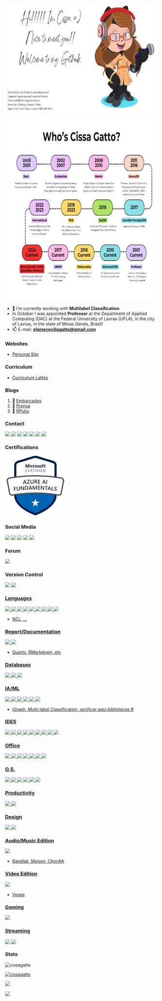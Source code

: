 <p align="center"><img src="https://github.com/cissagatto/cissagatto/blob/main/github.png" width="640" height="360"/> </a>
<p align="center"><img src="https://github.com/cissagatto/cissagatto/blob/main/whos-cissa.png" width="800" height="600"/> </a>

- 🔭 I’m currently working with **Multilabel Classification**
- In October I was appointed **Professor** at the Department of Applied Computing (DAC) at the Federal University of Lavras (UFLA), in the city of Lavras, in the state of Minas Gerais, Brazil!
- 📫 E-mail: **elainececiliagatto@gmail.com**


### Websites
- [Personal Site](https://sites.google.com/view/cissagatto)

### Curriculum
- [Curriculum Lattes](http://lattes.cnpq.br/8559022477811603)
  
### Blogs
1. 📝 [Embarcados](https://www.embarcados.com.br/author/cissa/)
2. 📝 [Prensa](https://prensa.li/@cissa.gatto/)
3. 📝 [RPubs](https://rpubs.com/cissagatto)


### Contact
<p align="left">
<img src="https://img.shields.io/badge/WhatsApp-25D366?style=for-the-badge&logo=whatsapp&logoColor=white" /> 
<img src="https://img.shields.io/badge/Telegram-2CA5E0?style=for-the-badge&logo=telegram&logoColor=white" />
<img src="https://img.shields.io/badge/Gmail-D14836?style=for-the-badge&logo=gmail&logoColor=white" />
<img src="https://img.shields.io/badge/Messenger-00B2FF?style=for-the-badge&logo=messenger&logoColor=white" />
<img src="https://img.shields.io/badge/Microsoft_Outlook-0078D4?style=for-the-badge&logo=microsoft-outlook&logoColor=white" />
<img src="https://img.shields.io/badge/Discord-%235865F2.svg?style=for-the-badge&logo=discord&logoColor=white"/>
<img src="https://img.shields.io/badge/Slack-4A154B?style=for-the-badge&logo=slack&logoColor=white"/>


### Certifications
<p align="left">
<img src="https://github.com/cissagatto/cissagatto/blob/main/azure-ai-fundamentals-600x600.png" width="200" height="200"/> </a> 


### Social Media
<p align="left">
<a href="https://linkedin.com/in/elainececiliagatto" target="blank"><img src="https://img.shields.io/badge/LinkedIn-0077B5?style=for-the-badge&logo=linkedin&logoColor=white"/></a>
<a href="https://www.facebook.com/elainececiliagatto/" target="blank"><img src="https://img.shields.io/badge/Facebook-1877F2?style=for-the-badge&logo=facebook&logoColor=white" /></a>
<a href="https://twitter.com/cissagatto" target="blank"><img src="https://img.shields.io/badge/Twitter-1DA1F2?style=for-the-badge&logo=twitter&logoColor=white" /></a>
<a href="https://instagram.com/cissagatto" target="blank"><img src="https://img.shields.io/badge/Instagram-E4405F?style=for-the-badge&logo=instagram&logoColor=white" /></a>
<a href="https://www.researchgate.net/profile/Elaine-Gatto target="blank"> <img src="ttps://img.shields.io/badge/ResearchGate-00CCBB?style=for-the-badge&logo=ResearchGate&logoColor=white" /></a>  
<a href="https://www.kaggle.com/elainececiliagatto" src="https://img.shields.io/badge/Kaggle-035a7d?style=for-the-badge&logo=kaggle&logoColor=white" /></a>

### Forum  
<p align="left">
<a href="https://stackoverflow.com/users/12873104" target="blank"><img src="https://img.shields.io/badge/Stack_Overflow-FE7A16?style=for-the-badge&logo=stack-overflow&logoColor=white" /></a>


### Version Control
<p align="left">
<a href="https://gitlab.com/elainececiliagatto" target="blank"><img src="https://img.shields.io/badge/GitLab-330F63?style=for-the-badge&logo=gitlab&logoColor=white" /></a>
<a href="https://github.com/cissagatto" target="blank"> <img src="https://img.shields.io/badge/git-%23F05033.svg?style=for-the-badge&logo=git&logoColor=white"/>


### Languages
<p align="left">
<img src="https://img.shields.io/badge/r-%23276DC3.svg?style=for-the-badge&logo=r&logoColor=white"/>
<img src="https://img.shields.io/badge/Python-3776AB?style=for-the-badge&logo=python&logoColor=white"/>
<img src="https://img.shields.io/badge/C-00599C?style=for-the-badge&logo=c&logoColor=white"/>
<img src="https://img.shields.io/badge/C%2B%2B-00599C?style=for-the-badge&logo=c%2B%2B&logoColor=white"/>
<img src="https://img.shields.io/badge/Java-ED8B00?style=for-the-badge&logo=java&logoColor=white"/>
<img src="https://img.shields.io/badge/Lua-2C2D72?style=for-the-badge&logo=lua&logoColor=white"/>
<img src="https://img.shields.io/badge/assembly%20script-%23000000.svg?style=for-the-badge&logo=assemblyscript&logoColor=white"/>
<img src="https://img.shields.io/badge/PowerShell-%235391FE.svg?style=for-the-badge&logo=powershell&logoColor=white"/>
<img src="https://img.shields.io/badge/Shell_Script-121011?style=for-the-badge&logo=gnu-bash&logoColor=white"/>

- NCL, ... 

### Report/Documentation
<p align="left">
<img src="https://img.shields.io/badge/latex-%23008080.svg?style=for-the-badge&logo=latex&logoColor=white"/>
<img src="https://img.shields.io/badge/Markdown-000000?style=for-the-badge&logo=markdown&logoColor=white"/>

- Quarto, RMarkdown, etc
  
  
### Databases
<p align="left">
<img src="https://img.shields.io/badge/MySQL-00000F?style=for-the-badge&logo=mysql&logoColor=white"/>
<img src="https://img.shields.io/badge/PostgreSQL-316192?style=for-the-badge&logo=postgresql&logoColor=white"/>
<img src="https://img.shields.io/badge/MongoDB-4EA94B?style=for-the-badge&logo=mongodb&logoColor=white"/>


### IA/ML
<p align="left">
<img src="https://img.shields.io/badge/Matplotlib-%23ffffff.svg?style=for-the-badge&logo=Matplotlib&logoColor=black"/>
<img src="https://img.shields.io/badge/numpy-%23013243.svg?style=for-the-badge&logo=numpy&logoColor=white"/>
<img src="https://img.shields.io/badge/pandas-%23150458.svg?style=for-the-badge&logo=pandas&logoColor=white"/>
<img src="https://img.shields.io/badge/Plotly-%233F4F75.svg?style=for-the-badge&logo=plotly&logoColor=white"/>
<img src="htps://img.shields.io/badge/scikit--learn-%23F7931E.svg?style=for-the-badge&logo=scikit-learn&logoColor=white"/>
<img src="https://img.shields.io/badge/SciPy-%230C55A5.svg?style=for-the-badge&logo=scipy&logoColor=%white"/>

- iGraph, Multi-label Classification, *verificar aqui bibliotecas R*


### IDES
<p align="left">
<img src="https://img.shields.io/badge/RStudio-4285F4?style=for-the-badge&logo=rstudio&logoColor=white"/>
<img src="https://img.shields.io/badge/Eclipse-FE7A16.svg?style=for-the-badge&logo=Eclipse&logoColor=white"/>
<img src="https://img.shields.io/badge/NetBeansIDE-1B6AC6.svg?style=for-the-badge&logo=apache-netbeans-ide&logoColor=white"/>
<img src="https://img.shields.io/badge/-Visual%20Studio%20Code-333333?style=for-the-badge&logo=visual-studio-code&logoColor=007ACC"/>
<img src="https://img.shields.io/badge/pycharm-143?style=for-the-badge&logo=pycharm&logoColor=black&color=black&labelColor=green"/>
<img src="https://img.shields.io/badge/Spyder-838485?style=for-the-badge&logo=spyder%20ide&logoColor=maroon"/>
<img src="https://img.shields.io/badge/jupyter-%23FA0F00.svg?style=for-the-badge&logo=jupyter&logoColor=white"/>
<img src="https://img.shields.io/badge/Notepad++-90E59A.svg?style=for-the-badge&logo=notepad%2b%2b&logoColor=black"/>
<img src="https://img.shields.io/badge/sublime_text-%23575757.svg?style=for-the-badge&logo=sublime-text&logoColor=important"/>

  
### Office
<p align="left">
<img src="https://img.shields.io/badge/LibreOffice-%2318A303?style=for-the-badge&logo=LibreOffice&logoColor=white"/>
<img src="https://img.shields.io/badge/Microsoft_Visio-3955A3?style=for-the-badge&logo=microsoft-visio&logoColor=white"/>
<img src="https://img.shields.io/badge/Microsoft_Word-2B579A?style=for-the-badge&logo=microsoft-word&logoColor=white"/>
<img src="https://img.shields.io/badge/Microsoft_Excel-217346?style=for-the-badge&logo=microsoft-excel&logoColor=white"/>
<img src="https://img.shields.io/badge/Microsoft_PowerPoint-B7472A?style=for-the-badge&logo=microsoft-powerpoint&logoColor=white"/>
<img src="https://img.shields.io/badge/Microsoft_Office-D83B01?style=for-the-badge&logo=microsoft-office&logoColor=white"/>
<img src="https://img.shields.io/badge/Microsoft_SharePoint-0078D4?style=for-the-badge&logo=microsoft-sharepoint&logoColor=white"/>


### O.S.
<p align="left">
<img src="https://img.shields.io/badge/Windows-017AD7?style=for-the-badge&logo=windows&logoColor=white"/>
<img src="https://img.shields.io/badge/Linux-E34F26?style=for-the-badge&logo=linux&logoColor=black"/>
<img src="https://img.shields.io/badge/Fedora-294172?style=for-the-badge&logo=fedora&logoColor=white"/>
<img src="https://img.shields.io/badge/Ubuntu-E95420?style=for-the-badge&logo=ubuntu&logoColor=white"/>
<img src="https://img.shields.io/badge/Linux%20Mint-87CF3E?style=for-the-badge&logo=Linux%20Mint&logoColor=white"/>
<img src="https://img.shields.io/badge/cent%20os-002260?style=for-the-badge&logo=centos&logoColor=F0F0F0"/>


### Productivity
<p align="left">
<img src="https://img.shields.io/badge/Notion-%23000000.svg?style=for-the-badge&logo=notion&logoColor=white"/>
<img src="https://img.shields.io/badge/Trello-%23026AA7.svg?style=for-the-badge&logo=Trello&logoColor=white"/>


### Design
<p align="left">  
<img src="https://img.shields.io/badge/Canva-%2300C4CC.svg?style=for-the-badge&logo=Canva&logoColor=white"/>
<img src="https://img.shields.io/badge/adobe%20photoshop-%2331A8FF.svg?style=for-the-badge&logo=adobe%20photoshop&logoColor=white"/>


### Audio/Music Edition
<p align="left">
<img src="https://img.shields.io/badge/Audacity-0000CC?style=for-the-badge&logo=audacity&logoColor=white"/>

- Bandlab, Moises, ChordIA


### Video Edition
<img src="https://img.shields.io/badge/blender-%23F5792A.svg?style=for-the-badge&logo=blender&logoColor=white"/>

- Vegas 


### Gaming
<p align="left">
<img src="https://img.shields.io/badge/Xbox-107C10?style=for-the-badge&logo=xbox&logoColor=white"/>


### Streaming
<p align="left">
<a href="https://www.twitch.tv/cissagatto" target="blank"><img align="center" src="https://img.shields.io/badge/Twitch-9146FF?style=for-the-badge&logo=twitch&logoColor=white"></a>  
<a href="https://www.youtube.com/cissagatto" target="blank"><img align="center" src="https://img.shields.io/badge/YouTube-FF0000?style=for-the-badge&logo=youtube&logoColor=white"></a>


### Stats
<p align="left"> <img src="https://komarev.com/ghpvc/?username=cissagatto&label=Profile%20views&theme=onedark&color=0e75b6&style=flat" alt="cissagatto" /></p>
<p align="left"> <a href="https://github.com/ryo-ma/github-profile-trophy&theme=onedark"><img src="https://github-profile-trophy.vercel.app/?username=cissagatto" alt="cissagatto" /></a></p>  
<p align="left"> <a href="https://github.com/anuraghazra/github-readme-stats" /> <img src="https://github-readme-stats.vercel.app/api?username=cissagatto&theme=dark&show_icons=true" /></a></p>
<p align="left"> <a href="https://github.com/anuraghazra/github-readme-stats"/> <img src="https://github-readme-stats.vercel.app/api/top-langs/?username=cissagatto&hide=html&layout=compact&theme=dark"/></a></p>


